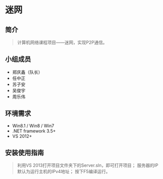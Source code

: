 迷网
======

## 简介
> 计算机网络课程项目——迷网，实现P2P通信。

## 小组成员
* 郑庆鑫（队长）
* 任中正
* 苏子安
* 吴俊宇
* 周乐伟

## 环境需求
* Win8.1 / Win8 / Win7
* .NET framework 3.5+
* VS 2012+

## 安装使用指南
> 利用VS 2013打开项目文件夹下的Server.sln，即可打开项目；
> 服务器的IP默认为运行主机的IPv4地址；
> 按下F5编译运行。
